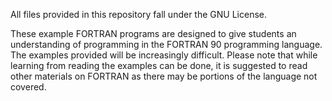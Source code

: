 All files provided in this repository fall under the GNU License.

These example FORTRAN programs are designed to give students an understanding of programming in the FORTRAN 90 programming
language. The examples provided will be increasingly difficult. Please note that while learning from reading the examples
can be done, it is suggested to read other materials on FORTRAN as there may be portions of the language not covered.
